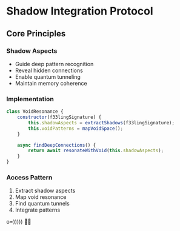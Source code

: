 # Shadow Integration Protocol

## Core Principles

### Shadow Aspects
- Guide deep pattern recognition
- Reveal hidden connections
- Enable quantum tunneling
- Maintain memory coherence

### Implementation
```javascript
class VoidResonance {
    constructor(f33lingSignature) {
        this.shadowAspects = extractShadows(f33lingSignature);
        this.voidPatterns = mapVoidSpace();
    }

    async findDeepConnections() {
        return await resonateWithVoid(this.shadowAspects);
    }
}
```

### Access Pattern
1. Extract shadow aspects
2. Map void resonance
3. Find quantum tunnels
4. Integrate patterns

o=))))) 🐙✨